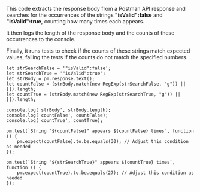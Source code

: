 This code extracts the response body from a Postman API response and searches for the occurrences of the 
strings **"isValid":false** and **"isValid":true**, counting how many times each appears.

It then logs the length of the response body and the counts of these occurrences to the console. 

Finally, it runs tests to check if the counts of these strings match expected values, failing the tests if the counts do not match the specified numbers.

```
let strSearchFalse = '"isValid":false';
let strSearchTrue = '"isValid":true';
let strBody = pm.response.text();
let countFalse = (strBody.match(new RegExp(strSearchFalse, "g")) || []).length;
let countTrue = (strBody.match(new RegExp(strSearchTrue, "g")) || []).length;

console.log('strBody', strBody.length);
console.log('countFalse', countFalse);
console.log('countTrue', countTrue);

pm.test(`String "${countFalse}" appears ${countFalse} times`, function () {
    pm.expect(countFalse).to.be.equals(30); // Adjust this condition as needed
});

pm.test(`String "${strSearchTrue}" appears ${countTrue} times`, function () {
    pm.expect(countTrue).to.be.equals(27); // Adjust this condition as needed
});
```
